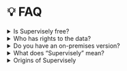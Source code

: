 # 💡 FAQ

<details>

<summary>Is Supervisely free?</summary>

Supervisely offers a free version with certain limitations, which is ideal for open-source projects, individuals, ML researchers, and small teams. If you need more advanced features or are working on a commercial project, you can upgrade to the Pro subscription. For more detailed information about the pricing, limitations and features, visit our [Pricing page](https://supervisely.com/pricing/).

If you want to launch a commercial for your company, please contact us at [hello@supervisely.com](mailto:hello@supervisely.com).

</details>

<details>

<summary>Who has rights to the data?</summary>

Your data is yours.

We respect your privacy and when you create an account you don't grant us any rights to your data, except for the ones that needs for the application functioning. We don't use your data for any commercial or non-commercial purposes and share it with nobody. You can learn more in the [terms of service](https://supervisely.com/terms-of-service).

</details>

<details>

<summary>Do you have an on-premises version?</summary>

We do! Drop us an email at [hello@supervisely.com](mailto:hello@supervisely.com) or fill the form [here](https://supervisely.com/enterprise).

</details>

<details>

<summary>What does “Supervisely” mean?</summary>

The name Supervisely comes from machine learning term supervised learning — when we use a known dataset (called the training dataset) to make predictions. And, well, Supervisely is all about datasets and using them to build models.

</details>

<details>

<summary>Origins of Supervisely</summary>

It's not unusual when internal tools become public projects. Supervisely was first developed as a solution to deal with everyday task of large datasets annotation. We hope that you will like Supervisely as much as we do and it'll become your favourite tool too 🎉.

</details>
